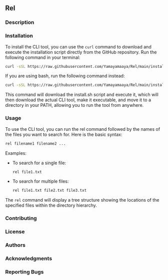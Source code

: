 ## Rel

### Description

### Installation

To install the CLI tool, you can use the `curl` command to download and execute the installation script directly from the GitHub repository. Run the following command in your terminal:

```zsh
curl -sSL https://raw.githubusercontent.com/Yamayamaaya/Rel/main/install.sh | zsh

```

If you are using bash, run the following command instead:

```bash
curl -sSL https://raw.githubusercontent.com/Yamayamaaya/Rel/main/install.sh |  bash

```

This command will download the install.sh script and execute it, which will then download the actual CLI tool, make it executable, and move it to a directory in your PATH, allowing you to run the tool from anywhere.

### Usage

To use the CLI tool, you can run the rel command followed by the names of the files you want to search for. Here is the basic syntax:

```bash
rel filename1 filename2 ...
```

Examples:

-   To search for a single file:

    ```bash
    rel file1.txt
    ```

-   To search for multiple files:

    ```bash
    rel file1.txt file2.txt file3.txt
    ```

The `rel` command will display a tree structure showing the locations of the specified files within the directory hierarchy.

### Contributing

### License

### Authors

### Acknowledgments

### Reporting Bugs

